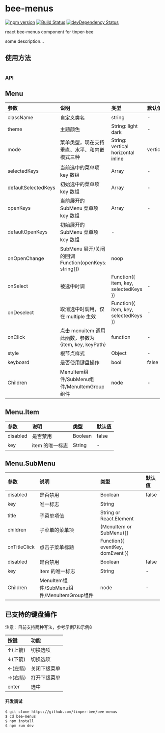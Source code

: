 # bee-menus
[![npm version](https://img.shields.io/npm/v/bee-menus.svg)](https://www.npmjs.com/package/bee-menus)
[![Build Status](https://img.shields.io/travis/tinper-bee/bee-menus/master.svg)](https://travis-ci.org/tinper-bee/bee-menus)
[![devDependency Status](https://img.shields.io/david/dev/tinper-bee/bee-menus.svg)](https://david-dm.org/tinper-bee/bee-menus#info=devDependencies)


react bee-menus component for tinper-bee

some description...

## 使用方法

```js

```

### API

## Menu

|参数|说明|类型|默认值|
|:---|:----|:---|:------|
|className|自定义类名|string|-|
|theme|主题颜色|String: light dark|-|
|mode|菜单类型，现在支持垂直、水平、和内嵌模式三种	|String: vertical horizontal inline|vertical|
|selectedKeys|当前选中的菜单项 key 数组|Array|-|	
|defaultSelectedKeys|初始选中的菜单项 key 数组|Array|-|	
|openKeys|当前展开的 SubMenu 菜单项 key 数组|Array|-|
|defaultOpenKeys|初始展开的 SubMenu 菜单项 key 数组|-|
|onOpenChange|SubMenu 展开/关闭的回调	Function(openKeys: string[])|noop|
|onSelect|被选中时调|	Function({ item, key, selectedKeys })|-|
|onDeselect|取消选中时调用，仅在 multiple 生效|	Function({ item, key, selectedKeys })|-|
|onClick|点击 menuitem 调用此函数，参数为 {item, key, keyPath}|	function|-|
|style|根节点样式|Object|-|	
|keyboard|是否使用键盘操作|bool|false|	
|Children|MenuItem组件/SubMenu组件/MenuItemGroup组件|node|-|

## Menu.Item

|参数|说明|类型|默认值|
|:---|:----|:---|:------|
|disabled|是否禁用|Boolean|false|
|key|item 的唯一标志|String|-|

## Menu.SubMenu

|参数|说明|类型|默认值|
|:---|:----|:---|:------|
|disabled|是否禁用|Boolean|false|
|key|唯一标志|String|	
|title|子菜单项值	|String or React.Element|
|children|子菜单的菜单项|(MenuItem or SubMenu)[]|
|onTitleClick|点击子菜单标题|Function({ eventKey, domEvent })|
|disabled|是否禁用|Boolean|false|
|key|item 的唯一标志|String|-|
|Children|MenuItem组件/SubMenu组件/MenuItemGroup组件|node|-|


## 已支持的键盘操作

注意：目前支持两种写法，参考示例7和示例8

|按键|功能|
|:---|:----|
|↑(上箭)|切换选项|
|↓(下箭) |切换选项|
|←(左箭) |关闭下级菜单|
|→(右箭) |打开下级菜单|
|enter | 选中|


#### 开发调试

```sh
$ git clone https://github.com/tinper-bee/bee-menus
$ cd bee-menus
$ npm install
$ npm run dev
```
